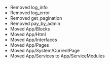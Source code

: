 * Removed log_info
* Removed log_error
* Removed get_pagination
* Removed pay_by_admin
* Moved App/Blocks
* Moved App/Html
* Moved App/Interfaces
* Moved App/Pages
* Moved App/System/CurrentPage
* Moved App/Services to App/ServiceModules

